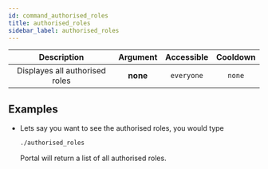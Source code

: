 ```yaml
---
id: command_authorised_roles
title: authorised_roles
sidebar_label: authorised_roles
---
```


|          Description           | Argument | Accessible | Cooldown |
| :----------------------------: | :------: | :--------: | :------: |
| Displayes all authorised roles | __none__ | `everyone` |  `none`  |

## Examples

* Lets say you want to see the authorised roles, you would type
    ```bash
    ./authorised_roles
    ```

    Portal will return a list of all authorised roles.